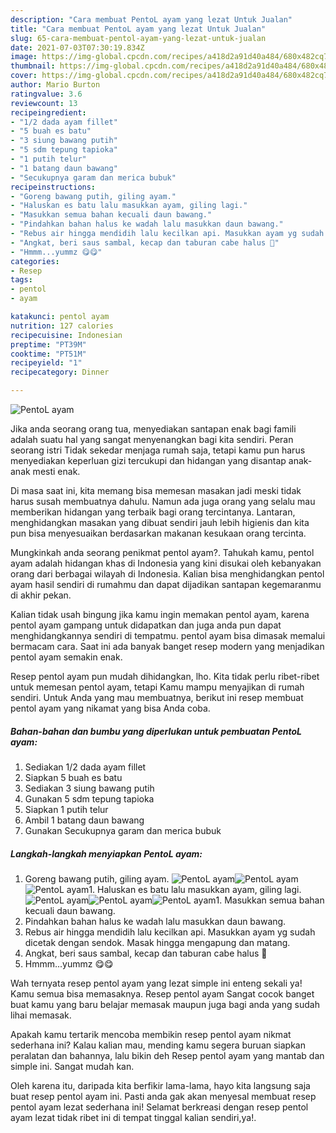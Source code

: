 ```yaml
---
description: "Cara membuat PentoL ayam yang lezat Untuk Jualan"
title: "Cara membuat PentoL ayam yang lezat Untuk Jualan"
slug: 65-cara-membuat-pentol-ayam-yang-lezat-untuk-jualan
date: 2021-07-03T07:30:19.834Z
image: https://img-global.cpcdn.com/recipes/a418d2a91d40a484/680x482cq70/pentol-ayam-foto-resep-utama.jpg
thumbnail: https://img-global.cpcdn.com/recipes/a418d2a91d40a484/680x482cq70/pentol-ayam-foto-resep-utama.jpg
cover: https://img-global.cpcdn.com/recipes/a418d2a91d40a484/680x482cq70/pentol-ayam-foto-resep-utama.jpg
author: Mario Burton
ratingvalue: 3.6
reviewcount: 13
recipeingredient:
- "1/2 dada ayam fillet"
- "5 buah es batu"
- "3 siung bawang putih"
- "5 sdm tepung tapioka"
- "1 putih telur"
- "1 batang daun bawang"
- "Secukupnya garam dan merica bubuk"
recipeinstructions:
- "Goreng bawang putih, giling ayam."
- "Haluskan es batu lalu masukkan ayam, giling lagi."
- "Masukkan semua bahan kecuali daun bawang."
- "Pindahkan bahan halus ke wadah lalu masukkan daun bawang."
- "Rebus air hingga mendidih lalu kecilkan api. Masukkan ayam yg sudah dicetak dengan sendok. Masak hingga mengapung dan matang."
- "Angkat, beri saus sambal, kecap dan taburan cabe halus 🤤"
- "Hmmm...yummz 😋😋"
categories:
- Resep
tags:
- pentol
- ayam

katakunci: pentol ayam 
nutrition: 127 calories
recipecuisine: Indonesian
preptime: "PT39M"
cooktime: "PT51M"
recipeyield: "1"
recipecategory: Dinner

---
```



![PentoL ayam](https://img-global.cpcdn.com/recipes/a418d2a91d40a484/680x482cq70/pentol-ayam-foto-resep-utama.jpg)

Jika anda seorang orang tua, menyediakan santapan enak bagi famili adalah suatu hal yang sangat menyenangkan bagi kita sendiri. Peran seorang istri Tidak sekedar menjaga rumah saja, tetapi kamu pun harus menyediakan keperluan gizi tercukupi dan hidangan yang disantap anak-anak mesti enak.

Di masa  saat ini, kita memang bisa memesan masakan jadi meski tidak harus susah membuatnya dahulu. Namun ada juga orang yang selalu mau memberikan hidangan yang terbaik bagi orang tercintanya. Lantaran, menghidangkan masakan yang dibuat sendiri jauh lebih higienis dan kita pun bisa menyesuaikan berdasarkan makanan kesukaan orang tercinta. 



Mungkinkah anda seorang penikmat pentol ayam?. Tahukah kamu, pentol ayam adalah hidangan khas di Indonesia yang kini disukai oleh kebanyakan orang dari berbagai wilayah di Indonesia. Kalian bisa menghidangkan pentol ayam hasil sendiri di rumahmu dan dapat dijadikan santapan kegemaranmu di akhir pekan.

Kalian tidak usah bingung jika kamu ingin memakan pentol ayam, karena pentol ayam gampang untuk didapatkan dan juga anda pun dapat menghidangkannya sendiri di tempatmu. pentol ayam bisa dimasak memalui bermacam cara. Saat ini ada banyak banget resep modern yang menjadikan pentol ayam semakin enak.

Resep pentol ayam pun mudah dihidangkan, lho. Kita tidak perlu ribet-ribet untuk memesan pentol ayam, tetapi Kamu mampu menyajikan di rumah sendiri. Untuk Anda yang mau membuatnya, berikut ini resep membuat pentol ayam yang nikamat yang bisa Anda coba.

<!--inarticleads1-->

##### Bahan-bahan dan bumbu yang diperlukan untuk pembuatan PentoL ayam:

1. Sediakan 1/2 dada ayam fillet
1. Siapkan 5 buah es batu
1. Sediakan 3 siung bawang putih
1. Gunakan 5 sdm tepung tapioka
1. Siapkan 1 putih telur
1. Ambil 1 batang daun bawang
1. Gunakan Secukupnya garam dan merica bubuk




<!--inarticleads2-->

##### Langkah-langkah menyiapkan PentoL ayam:

1. Goreng bawang putih, giling ayam.
<img src="https://img-global.cpcdn.com/steps/8c69a89e9c01c869/160x128cq70/pentol-ayam-langkah-memasak-1-foto.jpg" alt="PentoL ayam"><img src="https://img-global.cpcdn.com/steps/5434f61d3c0f93e6/160x128cq70/pentol-ayam-langkah-memasak-1-foto.jpg" alt="PentoL ayam"><img src="https://img-global.cpcdn.com/steps/da5d7fbb3fd20631/160x128cq70/pentol-ayam-langkah-memasak-1-foto.jpg" alt="PentoL ayam">1. Haluskan es batu lalu masukkan ayam, giling lagi.
<img src="https://img-global.cpcdn.com/steps/697900b006d1ed16/160x128cq70/pentol-ayam-langkah-memasak-2-foto.jpg" alt="PentoL ayam"><img src="https://img-global.cpcdn.com/steps/5504e82e1edf0927/160x128cq70/pentol-ayam-langkah-memasak-2-foto.jpg" alt="PentoL ayam"><img src="https://img-global.cpcdn.com/steps/e3708ff72736fa2a/160x128cq70/pentol-ayam-langkah-memasak-2-foto.jpg" alt="PentoL ayam">1. Masukkan semua bahan kecuali daun bawang.
1. Pindahkan bahan halus ke wadah lalu masukkan daun bawang.
1. Rebus air hingga mendidih lalu kecilkan api. Masukkan ayam yg sudah dicetak dengan sendok. Masak hingga mengapung dan matang.
1. Angkat, beri saus sambal, kecap dan taburan cabe halus 🤤
1. Hmmm...yummz 😋😋




Wah ternyata resep pentol ayam yang lezat simple ini enteng sekali ya! Kamu semua bisa memasaknya. Resep pentol ayam Sangat cocok banget buat kamu yang baru belajar memasak maupun juga bagi anda yang sudah lihai memasak.

Apakah kamu tertarik mencoba membikin resep pentol ayam nikmat sederhana ini? Kalau kalian mau, mending kamu segera buruan siapkan peralatan dan bahannya, lalu bikin deh Resep pentol ayam yang mantab dan simple ini. Sangat mudah kan. 

Oleh karena itu, daripada kita berfikir lama-lama, hayo kita langsung saja buat resep pentol ayam ini. Pasti anda gak akan menyesal membuat resep pentol ayam lezat sederhana ini! Selamat berkreasi dengan resep pentol ayam lezat tidak ribet ini di tempat tinggal kalian sendiri,ya!.

